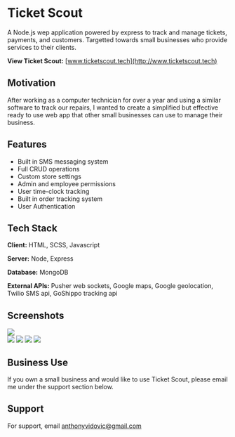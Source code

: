 # Ticket Scout

A Node.js wep application powered by express to track and manage tickets, payments, and customers. Targetted towards small businesses who provide services to their clients.

**View Ticket Scout:** [www.ticketscout.tech](http://www.ticketscout.tech)

## Motivation

After working as a computer technician for over a year and using a similar software to track our repairs, I wanted to create a simplified but effective ready to use web app that other small businesses can use to manage their business.

## Features

-   Built in SMS messaging system
-   Full CRUD operations
-   Custom store settings
-   Admin and employee permissions
-   User time-clock tracking
-   Built in order tracking system
-   User Authentication

## Tech Stack

**Client:** HTML, SCSS, Javascript

**Server:** Node, Express

**Database:** MongoDB

**External APIs:** Pusher web sockets, Google maps, Google geolocation, Twilio SMS api, GoShippo tracking api

## Screenshots

![](https://i.postimg.cc/288NKYmP/Untitled.jpg)  
![](https://i.postimg.cc/Twg5FmjY/Screen-Shot-2021-09-08-at-9-56-34-AM.png)
![](https://i.postimg.cc/RVsxrYZq/Untitled-3.jpg)
![](https://i.postimg.cc/cHyBvdXC/Screen-Shot-2021-09-08-at-10-01-53-AM.png)
![](https://i.postimg.cc/NjKqQxKD/Untitled-2.jpg)

## Business Use

If you own a small business and would like to use Ticket Scout, please email me under the support section below.

## Support

For support, email anthonyvidovic@gmail.com

